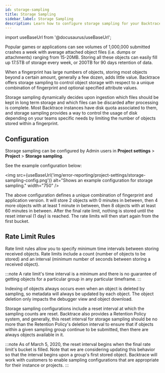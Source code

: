 ```yaml
---
id: storage-sampling
title: Storage Sampling
sidebar_label: Storage Sampling
description: Learn how to configure storage sampling for your Backtrace instance to limit disk usage.
---
```


import useBaseUrl from '@docusaurus/useBaseUrl';

Popular games or applications can see volumes of 1,000,000 submitted crashes a week with average attached object files (i.e. dumps or attachments) ranging from 15-20MB. Storing all these objects can easily fill up 17.5TB of storage every week, or 200TB for 90 days retention of data.

When a fingerprint has large numbers of objects, storing most objects beyond a certain amount, generally a few dozen, adds little value. Backtrace offers storage sampling to control object storage with respect to a unique combination of fingerprint and optional specified attribute values. 

Storage sampling dynamically decides upon ingestion which files should be kept in long term storage and which files can be discarded after processing is complete. Most Backtrace instances have disk quota associated to them, and storage sampling provides a way to control the usage of disk depending on your teams specific needs by limiting the number of objects stored within a fingerprint.

## Configuration

Storage sampling can be configured by Admin users in **Project settings** > **Project** > **Storage sampling**. 

See the example configuration below:

<img src={useBaseUrl('img/error-reporting/project-settings/storage-sampling-config.png')} alt="Shows an example configuration for storage sampling." width="750" />

The above configuration defines a unique combination of fingerprint and application version. It will store 2 objects with 0 minutes in between, then 4 more objects with at least 1 minute in between, then 8 objects with at least 60 minutes in between. After the final rate limit, nothing is stored until the reset interval (1 day) is reached. The rate limits will then start again from the first bucket.

## Rate Limit Rules
Rate limit rules allow you to specify minimum time intervals between storing received objects. Rate limits include a count (number of objects to be stored) and an interval (minimum number of seconds between storing a received object). 

:::note
A rate limit's time interval is a minimum and there is no guarantee of getting objects for a particular group in any particular timeframe.
:::

Indexing of objects always occurs even when an object is deleted by sampling, so metadata will always be updated by each object. The object deletion only impacts the debugger view and object download.

Storage sampling configurations include a reset interval at which the sampling counts are reset. Backtrace also provides a Retention Policy system, and generally, this reset interval for storage sampling should be no more than the Retention Policy's deletion interval to ensure that if objects within a given sampling group continue to be submitted, then there are always objects available in it.

:::note
As of March 5, 2020, the reset interval begins when the final rate limit's bucket is filled. Note that we are considering updating this behavior so that the interval begins upon a group's first stored object. Backtrace will work with customers to enable sampling configurations that are appropriate for their instance or projects.
:::